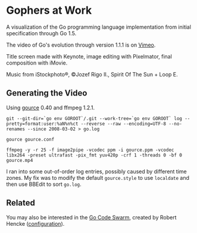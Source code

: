 Gophers at Work
===============

A visualization of the Go programming language implementation from initial specification through Go 1.5.

The video of Go's evolution through version 1.1.1 is on [Vimeo](https://vimeo.com/nyoungman/gource).

Title screen made with Keynote, image editing with Pixelmator, final composition with iMovie.

Music from iStockphoto®, ©Jozef Rigo II., Spirit Of The Sun + Loop E.

Generating the Video
--------------------

Using [gource](https://github.com/acaudwell/Gource) 0.40 and ffmpeg 1.2.1.

```console
git --git-dir=`go env GOROOT`/.git --work-tree=`go env GOROOT` log --pretty=format:user:%aN%n%ct --reverse --raw --encoding=UTF-8 --no-renames --since 2008-03-02 > go.log

gource gource.conf

ffmpeg -y -r 25 -f image2pipe -vcodec ppm -i gource.ppm -vcodec libx264 -preset ultrafast -pix_fmt yuv420p -crf 1 -threads 0 -bf 0 gource.mp4
```

I ran into some out-of-order log entries, possibly caused by different time zones. My fix was to modify the default `gource.style` to use `localdate` and then use BBEdit to sort `go.log`.


Related
-------

You may also be interested in the [Go Code Swarm](http://www.youtube.com/watch?v=P3Ka0sMpe2k), created by Robert Hencke ([configuration](https://codereview.appspot.com/5783053)).
